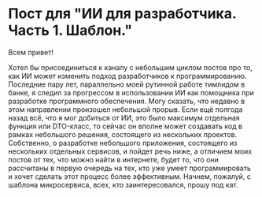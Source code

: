 # Пост для "ИИ для разработчика. Часть 1. Шаблон."

Всем привет!

Хотел бы присоединиться к каналу с небольшим циклом постов про то, как ИИ может изменить подход разработчиков к программированию. Последние пару лет, параллельно моей рутинной работе тимлидом в банке, я следил за прогрессом в использовании ИИ как помощника при разработке программного обеспечения. Могу сказать, что недавно в этом направлении произошел небольшой прорыв. Если ещё полгода назад всё, что я мог добиться от ИИ, это было максимум отдельная функция или DTO-класс, то сейчас он вполне может создавать код в рамках небольшого решения, состоящего из нескольких проектов. Собственно, о разработке небольшого приложения, состоящего из нескольких отдельных сервисов, и пойдет речь ниже, а отличием моих постов от тех, что можно найти в интернете, будет то, что они рассчитаны в первую очередь на тех, кто уже умеет программировать и хочет сделать этот процесс более эффективным. Начнем, пожалуй, с шаблона микросервиса, всех, кто заинтересовался, прошу под кат.